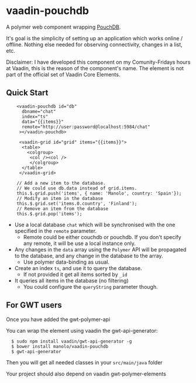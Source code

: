 vaadin-pouchdb
========

A polymer web component wrapping [PouchDB](http://pouchdb.com/).

It's goal is the simplicity of setting up an application which works online / offline.
Nothing else needed for observing connectivity, changes in a list, etc.

Disclaimer: I have developed this component on my Comunity-Fridays hours at Vaadin, this is the reason of the component's name. The element is not part of the official set of Vaadin Core Elements.

## Quick Start

```
    <vaadin-pouchdb id="db"
      dbname="chat"
      index="ts"
      data="{{items}}"
      remote="http://user:password@localhost:5984/chat"
     ></vaadin-pouchdb>
     
     <vaadin-grid id="grid" items="{{items}}">
      <table>
        <colgroup>
         <col /><col />
         </colgroup>
      </table>
     </vaadin-grid>
```

```
    // Add a new item to the database.
    // We could use db.data instead of grid.items.
    this.$.grid.push('items', { name: 'Manolo', country: 'Spain'});
    // Modify an item in the database
    this.$.grid.set('items.0.country', 'Finland');
    // Remove an item from the database
    this.$.grid.pop('items');
```

- Use a local database `chat` which will be synchronised with the one specified in the `remote` parameter.
    - Remote could be either couchdb or pouchdb. If you don't specify any remote, it will be use a local instance only.
- Any changes in the `data` array using the `Polymer` API will be propagated to the database, and any change in the database to the array.
    - Use polymer data-binding as usual.
- Create an index `ts`, and use it to query the database.
    - If not provided it get all items sorted by `_id`
- It queries all items in the database (no filtering)
    - You could configure the `queryString` parameter though.


## For GWT users

Once you have added the gwt-polymer-api

You can wrap the element using vaadin the gwt-api-generator:

```
  $ sudo npm install vaadin/gwt-api-generator -g
  $ bower install manolo/vaadin-pouchdb
  $ gwt-api-generator 
```

Then you will get all needed classes in your `src/main/java` folder

Your project should also depend on vaadin gwt-polymer-elements

